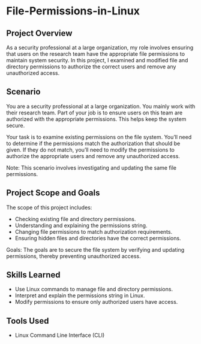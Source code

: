# File-Permissions-in-Linux

## Project Overview

As a security professional at a large organization, my role involves ensuring that users on the research team have the appropriate file permissions to maintain system security. In this project, I examined and modified file and directory permissions to authorize the correct users and remove any unauthorized access.

## Scenario

You are a security professional at a large organization. You mainly work with their research team. Part of your job is to ensure users on this team are authorized with the appropriate permissions. This helps keep the system secure. 

Your task is to examine existing permissions on the file system. You’ll need to determine if the permissions match the authorization that should be given. If they do not match, you’ll need to modify the permissions to authorize the appropriate users and remove any unauthorized access.

Note: This scenario involves investigating and updating the same file permissions.

## Project Scope and Goals

The scope of this project includes:
- Checking existing file and directory permissions.
- Understanding and explaining the permissions string.
- Changing file permissions to match authorization requirements.
- Ensuring hidden files and directories have the correct permissions.

Goals:
The goals are to secure the file system by verifying and updating permissions, thereby preventing unauthorized access.

## Skills Learned

- Use Linux commands to manage file and directory permissions.
- Interpret and explain the permissions string in Linux.
- Modify permissions to ensure only authorized users have access.

## Tools Used

- Linux Command Line Interface (CLI)
